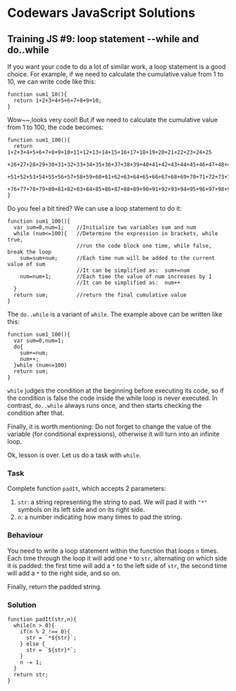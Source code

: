 # Codewars JavaScript Solutions

## Training JS #9: loop statement --while and do..while

If you want your code to do a lot of similar work, a loop statement is a good choice. For example, if we need to calculate the cumulative value from 1 to 10, we can write code like this:

```
function sum1_10(){
  return 1+2+3+4+5+6+7+8+9+10;
}
```

Wow~~,looks very cool! But if we need to calculate the cumulative value from 1 to 100, the code becomes:

```
function sum1_100(){
  return 1+2+3+4+5+6+7+8+9+10+11+12+13+14+15+16+17+18+19+20+21+22+23+24+25
  +26+27+28+29+30+31+32+33+34+35+36+37+38+39+40+41+42+43+44+45+46+47+48+49+50
  +51+52+53+54+55+56+57+58+59+60+61+62+63+64+65+66+67+68+69+70+71+72+73+74+75
  +76+77+78+79+80+81+82+83+84+85+86+87+88+89+90+91+92+93+94+95+96+97+98+99+100;
}
```

Do you feel a bit tired? We can use a loop statement to do it:

```
function sum1_100(){
  var sum=0,num=1;    //Initialize two variables sum and num
  while (num<=100){   //Determine the expression in brackets, while true,
                      //run the code block one time, while false, break the loop
    sum=sum+num;      //Each time num will be added to the current value of sum
                      //It can be simplified as:  sum+=num
    num=num+1;        //Each time the value of num increases by 1
                      //It can be simplified as:  num++
  }
  return sum;         //return the final cumulative value
}
```

The `do..while` is a variant of `while`. The example above can be written like this:

```
function sum1_100(){
  var sum=0,num=1;
  do{
    sum+=num;
    num++;
  }while (num<=100)
  return sum;
}
```

`while` judges the condition at the beginning before executing its code, so if the condition is false the code inside the while loop is never executed. In contrast, `do..while` always runs once, and then starts checking the condition after that.

Finally, it is worth mentioning: Do not forget to change the value of the variable (for conditional expressions), otherwise it will turn into an infinite loop.

Ok, lesson is over. Let us do a task with `while`.

### Task

Complete function `padIt`, which accepts 2 parameters:

1. `str`: a string representing the string to pad. We will pad it with `"*"` symbols on its left side and on its right side.
2. `n`: a number indicating how many times to pad the string.

### Behaviour

You need to write a loop statement within the function that loops `n` times. Each time through the loop it will add one `*` to `str`, alternating on which side it is padded: the first time will add a `*` to the left side of `str`, the second time will add a `*` to the right side, and so on.

Finally, return the padded string.

### Solution

```
function padIt(str,n){
  while(n > 0){
    if(n % 2 !== 0){
      str = `*${str}`;
    } else {
      str = `${str}*`;
    }
    n -= 1;
  }
  return str;
}
```
